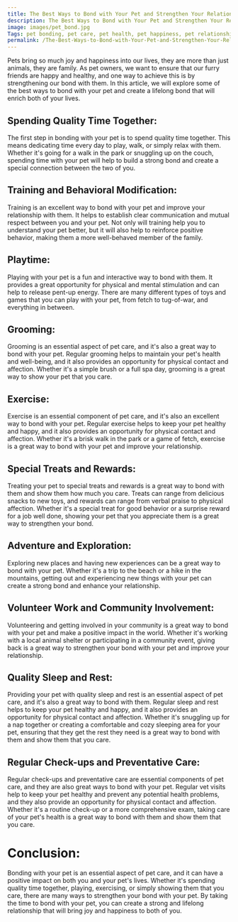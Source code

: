 ```yaml
---
title: The Best Ways to Bond with Your Pet and Strengthen Your Relationship
description: The Best Ways to Bond with Your Pet and Strengthen Your Relationship
image: images/pet_bond.jpg
Tags: pet bonding, pet care, pet health, pet happiness, pet relationship, quality time, playing, exercising, physical contact, affection, sleep, rest, preventative care, vet visits, health check-up, comprehensive exam, pet health, pet wellness, pet comfort.
permalink: /The-Best-Ways-to-Bond-with-Your-Pet-and-Strengthen-Your-Relationship/
---
```




Pets bring so much joy and happiness into our lives, they are more than just animals, they are family. As pet owners, we want to ensure that our furry friends are happy and healthy, and one way to achieve this is by strengthening our bond with them. In this article, we will explore some of the best ways to bond with your pet and create a lifelong bond that will enrich both of your lives.

## Spending Quality Time Together:
The first step in bonding with your pet is to spend quality time together. This means dedicating time every day to play, walk, or simply relax with them. Whether it's going for a walk in the park or snuggling up on the couch, spending time with your pet will help to build a strong bond and create a special connection between the two of you.

## Training and Behavioral Modification:
Training is an excellent way to bond with your pet and improve your relationship with them. It helps to establish clear communication and mutual respect between you and your pet. Not only will training help you to understand your pet better, but it will also help to reinforce positive behavior, making them a more well-behaved member of the family.

## Playtime:
Playing with your pet is a fun and interactive way to bond with them. It provides a great opportunity for physical and mental stimulation and can help to release pent-up energy. There are many different types of toys and games that you can play with your pet, from fetch to tug-of-war, and everything in between.

## Grooming:
Grooming is an essential aspect of pet care, and it's also a great way to bond with your pet. Regular grooming helps to maintain your pet's health and well-being, and it also provides an opportunity for physical contact and affection. Whether it's a simple brush or a full spa day, grooming is a great way to show your pet that you care.

## Exercise:
Exercise is an essential component of pet care, and it's also an excellent way to bond with your pet. Regular exercise helps to keep your pet healthy and happy, and it also provides an opportunity for physical contact and affection. Whether it's a brisk walk in the park or a game of fetch, exercise is a great way to bond with your pet and improve your relationship.

## Special Treats and Rewards:
Treating your pet to special treats and rewards is a great way to bond with them and show them how much you care. Treats can range from delicious snacks to new toys, and rewards can range from verbal praise to physical affection. Whether it's a special treat for good behavior or a surprise reward for a job well done, showing your pet that you appreciate them is a great way to strengthen your bond.

## Adventure and Exploration:
Exploring new places and having new experiences can be a great way to bond with your pet. Whether it's a trip to the beach or a hike in the mountains, getting out and experiencing new things with your pet can create a strong bond and enhance your relationship.

## Volunteer Work and Community Involvement:
Volunteering and getting involved in your community is a great way to bond with your pet and make a positive impact in the world. Whether it's working with a local animal shelter or participating in a community event, giving back is a great way to strengthen your bond with your pet and improve your relationship.

## Quality Sleep and Rest:
Providing your pet with quality sleep and rest is an essential aspect of pet care, and it's also a great way to bond with them. Regular sleep and rest helps to keep your pet healthy and happy, and it also provides an opportunity for physical contact and affection. Whether it's snuggling up for a nap together or creating a comfortable and cozy sleeping area for your pet, ensuring that they get the rest they need is a great way to bond with them and show them that you care.

## Regular Check-ups and Preventative Care:
Regular check-ups and preventative care are essential components of pet care, and they are also great ways to bond with your pet. Regular vet visits help to keep your pet healthy and prevent any potential health problems, and they also provide an opportunity for physical contact and affection. Whether it's a routine check-up or a more comprehensive exam, taking care of your pet's health is a great way to bond with them and show them that you care.

# Conclusion:

Bonding with your pet is an essential aspect of pet care, and it can have a positive impact on both you and your pet's lives. Whether it's spending quality time together, playing, exercising, or simply showing them that you care, there are many ways to strengthen your bond with your pet. By taking the time to bond with your pet, you can create a strong and lifelong relationship that will bring joy and happiness to both of you.